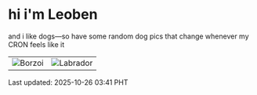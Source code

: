 # hi i'm Leoben

and i like dogs—so have some random dog pics that change whenever my CRON feels like it

|  |  |
|--------|----------|
| ![Borzoi](https://random-dog-vercel.vercel.app/api/random-borzoi?v=1761421310) | ![Labrador](https://random-dog-vercel.vercel.app/api/random-labrador?v=1761421310) |

Last updated: 2025-10-26 03:41 PHT
